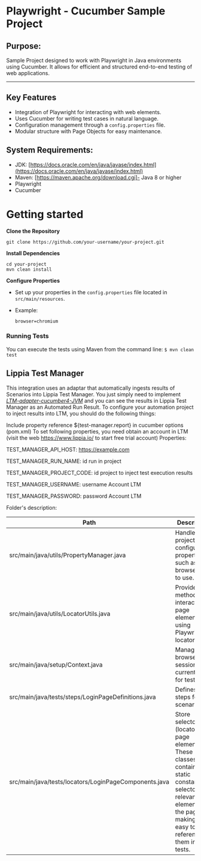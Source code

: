 # Playwright - Cucumber Sample Project

## Purpose:
Sample Project designed to work with Playwright in Java environments using Cucumber. It allows for efficient and structured end-to-end testing of web applications.

----------

## Key Features

-   Integration of Playwright for interacting with web elements.
-   Uses Cucumber for writing test cases in natural language.
-   Configuration management through a `config.properties` file.
-   Modular structure with Page Objects for easy maintenance.

## System Requirements:
-   JDK: [https://docs.oracle.com/en/java/javase/index.html](https://docs.oracle.com/en/java/javase/index.html)
-   Maven: [https://maven.apache.org/download.cgi]-   Java 8 or higher
-   Playwright
-   Cucumber

# Getting started
**Clone the Repository**

    git clone https://github.com/your-username/your-project.git
**Install Dependencies**

    cd your-project
    mvn clean install
**Configure Properties**
-   Set up your properties in the `config.properties` file located in `src/main/resources`.
-   Example:

        browser=chromium

### Running Tests

You can execute the tests using Maven from the command line:
`$ mvn clean test`

## Lippia Test Manager
This integration uses an adaptar that automatically ingests results of Scenarios into Lippia Test Manager.
You just simply need to implement [_LTM-adapter-cucumber4-JVM_](https://github.com/Crowdar/LTM-adapter-cucumber4-JVM) and you can see the results in Lippia Test Manager as an Automated Run Result.
To configure your automation project to inject results into LTM, you should do the following things:

Include property reference ${test-manager.report} in cucumber options (pom.xml)
To set following properties, you need obtain an account in LTM (visit the web https://www.lippia.io/ to start free trial account)
Properties:

TEST_MANAGER_API_HOST: https://example.com

TEST_MANAGER_RUN_NAME: id run in project

TEST_MANAGER_PROJECT_CODE: id project to inject test execution results

TEST_MANAGER_USERNAME: username Account LTM

TEST_MANAGER_PASSWORD: password Account LTM



Folder's description:

|Path   |Description     |
|-------|----------------|
|src/main/java/utils/PropertyManager.java  | Handles project configuration properties, such as the browser type to use.|
|src/main/java/utils/LocatorUtils.java|Provides methods to interact with page elements using Playwright locators.|
|src/main/java/setup/Context.java|Manages the browser session and current page for test.|
|src/main/java/tests/steps/LoginPageDefinitions.java|Defines test steps for scenarios.|
|src/main/java/tests/locators/LoginPageComponents.java|Store selectors (locators) for page elements. These classes contain static constants for  selectors of relevant elements on the pages, making it easy to reference them in tests.|
